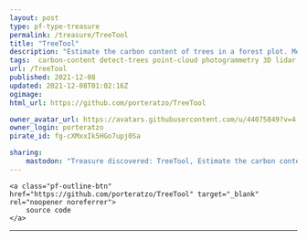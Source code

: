 ```yaml
---
layout: post
type: pf-type-treasure
permalink: /treasure/TreeTool
title: "TreeTool"
description: "Estimate the carbon content of trees in a forest plot. Measure their diameters at breast height from point clouds."
tags:  carbon-content detect-trees point-cloud photogrammetry 3D lidar
url: /TreeTool
published: 2021-12-08
updated: 2021-12-08T01:02:16Z
ogimage: 
html_url: https://github.com/porteratzo/TreeTool

owner_avatar_url: https://avatars.githubusercontent.com/u/44075849?v=4
owner_login: porteratzo
pirate_id: fg-cXMxxIk5HGo7upj0Sa

sharing:
    mastodon: "Treasure discovered: TreeTool, Estimate the carbon content of trees in a forest plot. Measure their diameters at breast height from point clouds."
---
```


<div class="text-center">
    
    <a class="pf-outline-btn" href="https://github.com/porteratzo/TreeTool" target="_blank" rel="noopener noreferrer">
        source code
    </a>
    
    
</div>





<div class="pf-night-sky-spacer">
    <div id="pf-night-sky" data-stars="1" data-owner="porteratzo" data-repo="TreeTool">
        <div id="pf-open-dialog" class="pf-meta-star pf-star-todo"></div>
        <dialog id="pf-star-dialog">
            Star this Repository to putt a smile on the Developers face.
            <div class="pf-row">
                <div class="pf-grow"></div>
                <div><a class="pf-unterlines" href="https://github.com/porteratzo/TreeTool" target="_blank">VISIT REPOSITORY</a></div>
            </div>
        </dialog>
    </div>
</div>

<hr class="gf-seperator">
